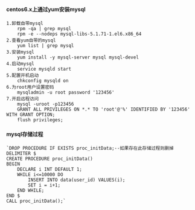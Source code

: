 #### centos6.x上通过yum安装mysql
    1.卸载自带mysql
        rpm -qa | grep mysql
        rpm -e --nodeps mysql-libs-5.1.71-1.el6.x86_64
    2.查看yum自带的mysql
        yum list | grep mysql
    3.安装mysql
        yum install -y mysql-server mysql mysql-devel
    4.启动mysql
        service mysqld start
    5.配置开机启动
        chkconfig mysqld on
    6.为root用户设置密码
        mysqladmin -u root password '123456'
    7.开启远程访问
        mysql -uroot -p123456
        GRANT ALL PRIVILEGES ON *.* TO 'root'@'%' IDENTIFIED BY '123456' WITH GRANT OPTION;
        flush privileges;
        
#### mysql存储过程
    `DROP PROCEDURE IF EXISTS proc_initData;--如果存在此存储过程则删掉
    DELIMITER $
    CREATE PROCEDURE proc_initData()
    BEGIN
        DECLARE i INT DEFAULT 1;
        WHILE i<=10000 DO
            INSERT INTO data(user_id) VALUES(i);
            SET i = i+1;
        END WHILE;
    END $
    CALL proc_initData();`